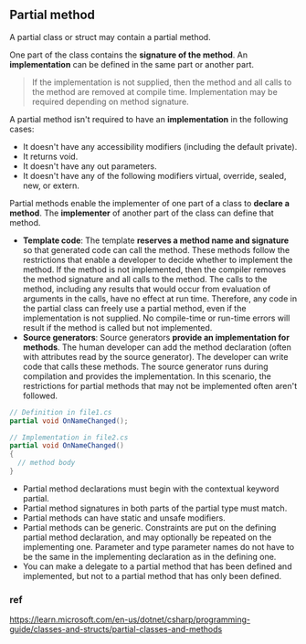 ## Partial method

A partial class or struct may contain a partial method. 

One part of the class contains the **signature of the method**. An **implementation** can be defined in the same part or another part.

> If the implementation is not supplied, then the method and all calls to the method are removed at compile time. Implementation may be required depending on method signature.

A partial method isn't required to have an **implementation** in the following cases:
- It doesn't have any accessibility modifiers (including the default private).
- It returns void.
- It doesn't have any out parameters.
- It doesn't have any of the following modifiers virtual, override, sealed, new, or extern.


Partial methods enable the implementer of one part of a class to **declare a method**. The **implementer** of another part of the class can define that method.

-   **Template code**: The template **reserves a method name and signature** so that generated code can call the method. These methods follow the restrictions that enable a developer to decide whether to implement the method. If the method is not implemented, then the compiler removes the method signature and all calls to the method. The calls to the method, including any results that would occur from evaluation of arguments in the calls, have no effect at run time. Therefore, any code in the partial class can freely use a partial method, even if the implementation is not supplied. No compile-time or run-time errors will result if the method is called but not implemented.
-   **Source generators**: Source generators **provide an implementation for methods**. The human developer can add the method declaration (often with attributes read by the source generator). The developer can write code that calls these methods. The source generator runs during compilation and provides the implementation. In this scenario, the restrictions for partial methods that may not be implemented often aren't followed.

```cs
// Definition in file1.cs
partial void OnNameChanged();

// Implementation in file2.cs
partial void OnNameChanged()
{
  // method body
}
```

- Partial method declarations must begin with the contextual keyword partial.
- Partial method signatures in both parts of the partial type must match.
- Partial methods can have static and unsafe modifiers.
- Partial methods can be generic. Constraints are put on the defining partial method declaration, and may optionally be repeated on the implementing one. Parameter and type parameter names do not have to be the same in the implementing declaration as in the defining one.
- You can make a delegate to a partial method that has been defined and implemented, but not to a partial method that has only been defined.

### ref
https://learn.microsoft.com/en-us/dotnet/csharp/programming-guide/classes-and-structs/partial-classes-and-methods


